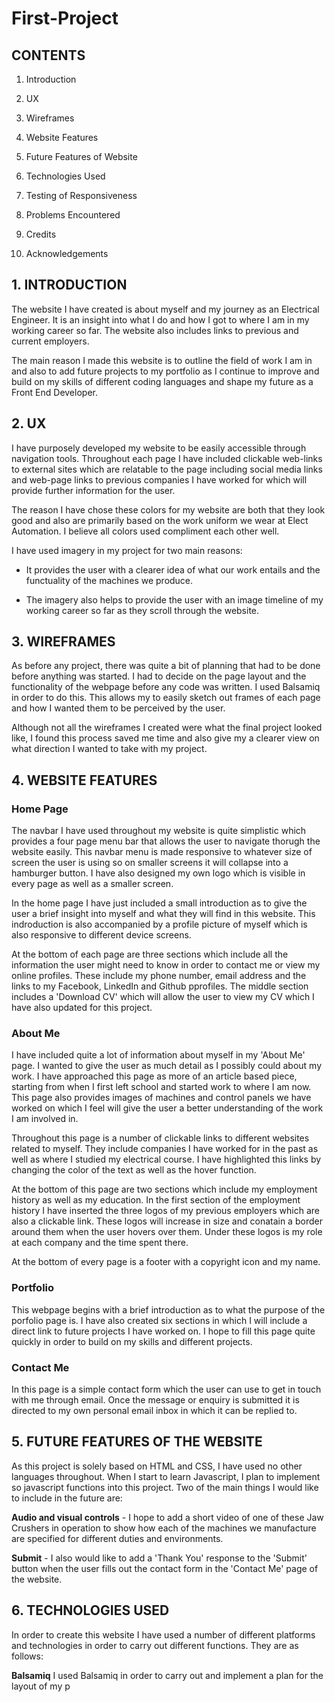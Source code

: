 # First-Project

## CONTENTS

1. Introduction

2. UX

3. Wireframes

4. Website Features

5. Future Features of Website

6. Technologies Used

7. Testing of Responsiveness

8. Problems Encountered

9. Credits

10. Acknowledgements

## 1. INTRODUCTION

The website I have created is about myself and my journey as an Electrical Engineer. It is an insight into what I do and how I got to where I am
in my working career so far. The website also includes links to previous and current employers.

The main reason I made this website is to outline the field of work I am in and also to add future projects to my portfolio as I continue to improve and build on my skills of different coding languages and shape my future as a Front End Developer.

## 2. UX

I have purposely developed my website to be easily accessible through navigation tools. Throughout each page I have included clickable web-links to external sites which are relatable to the page including social media links and web-page links to previous companies I have worked for which will provide further information for the user.

The reason I have chose these colors for my website are both that they look good and also are primarily based on the work uniform we wear at Elect Automation. I believe all colors used compliment each other well.

I have used imagery in my project for two main reasons:

* It provides the user with a clearer idea of what our work entails and the functuality of the machines we produce.

* The imagery also helps to provide the user with an image timeline of my working career so far as they scroll through the website.

## 3. WIREFRAMES

As before any project, there was quite a bit of planning that had to be done before anything was started. I had to decide on the page layout and the functionality of the webpage before any code was written. I used Balsamiq in order to do this. This allows my to easily sketch out frames of each page and how I wanted them to be perceived by the user.

Although not all the wireframes I created were what the final project looked like, I found this process saved me time and also give my a clearer view on what direction I wanted to take with my project.

## 4. WEBSITE FEATURES

### Home Page

The navbar I have used throughout my website is quite simplistic which provides a four page menu bar that allows the user to navigate thorugh the website easily. This navbar menu is made responsive to whatever size of screen the user is using so on smaller screens it will collapse into a hamburger button. I have also designed my own logo which is visible in every page as well as a smaller screen.

In the home page I have just included a small introduction as to give the user a brief insight into myself and what they will find in this
website. This indroduction is also accompanied by a profile picture of myself which is also responsive to different device screens.

At the bottom of each page are three sections which include all the information the user might need to know in order to contact me or view my online profiles. These include my phone number, email address and the links to my Facebook, LinkedIn and Github pprofiles. The middle section includes a 'Download CV' which will allow the user to view my CV which I have also updated for this project.

### About Me

I have included quite a lot of information about myself in my 'About Me' page. I wanted to give the user as much detail as I possibly could about my work. I have approached this page as more of an article based piece, starting from when I first left school and started work to where I am now. This page also provides images of machines and control panels we have worked on which I feel will give the user a better understanding of the work I am involved in.

Throughout this page is a number of clickable links to different websites related to myself. They include companies I have worked for in the past as well as where I studied my electrical course. I have highlighted this links by changing the color of the text as well as the hover function.

At the bottom of this page are two sections which include my employment history as well as my education. In the first section of the employment history I have inserted the three logos of my previous employers which are also a clickable link. These logos will increase in size and conatain a border around them when the user hovers over them. Under these logos is my role at each company and the time spent there.

At the bottom of every page is a footer with a copyright icon and my name.

### Portfolio

This webpage begins with a brief introduction as to what the purpose of the porfolio page is. I have also created six sections in which I will include a direct link to future projects I have worked on. I hope to fill this page quite quickly in order to build on my skills and different projects.

### Contact Me

In this page is a simple contact form which the user can use to get in touch with me through email. Once the message or enquiry is submitted it is directed to my own personal email inbox in which it can be replied to.

## 5. FUTURE FEATURES OF THE WEBSITE

As this project is solely based on HTML and CSS, I have used no other languages throughout. When I start to learn Javascript, I plan to implement so javascript functions into this project. Two of the main things I would like to include in the future are:

**Audio and visual controls** - I hope to add a short video of one of these Jaw Crushers in operation to show how each of the machines we manufacture are specified for different duties and environments.

**Submit** - I also would like to add a 'Thank You' response to the 'Submit' button when the user fills out the contact form in the 'Contact Me' page of the website.

## 6. TECHNOLOGIES USED

In order to create this website I have used a number of different platforms and technologies in order to carry out different functions. They are as follows:

**Balsamiq** I used Balsamiq in order to carry out and implement a plan for the layout of my p






